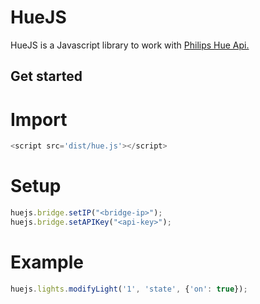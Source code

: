 # HueJS
HueJS is a Javascript library to work with <a href="https://developers.meethue.com/philips-hue-api">Philips Hue Api.</a>


## Get started
# Import
```javascript
<script src='dist/hue.js'></script>
```
# Setup
```javascript
huejs.bridge.setIP("<bridge-ip>");
huejs.bridge.setAPIKey("<api-key>");
```
# Example
```javascript
huejs.lights.modifyLight('1', 'state', {'on': true});
```